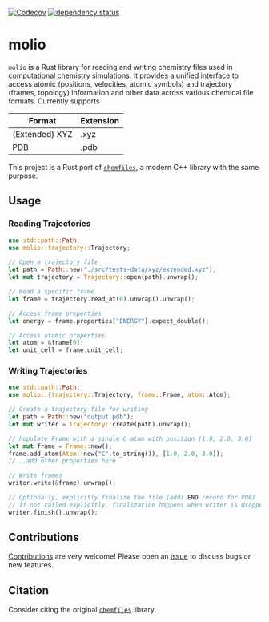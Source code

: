[![Codecov](https://codecov.io/github/chem-william/molio/coverage.svg?branch=main)](https://codecov.io/gh/chem-william/molio)
[![dependency status](https://deps.rs/repo/github/chem-william/molio/status.svg)](https://deps.rs/repo/github/chem-william/molio)

# molio

`molio` is a Rust library for reading and writing chemistry files used in computational chemistry simulations. It provides a unified interface to access atomic (positions, velocities, atomic symbols) and trajectory (frames, topology) information and other data across various chemical file formats. Currently supports

| Format         | Extension |
| ------         | --------- |
| (Extended) XYZ | .xyz      |
| PDB            | .pdb      |

This project is a Rust port of [`chemfiles`](https://github.com/chemfiles/chemfiles/), a modern C++ library with the same purpose.

## Usage

### Reading Trajectories

```rust
use std::path::Path;
use molio::trajectory::Trajectory;

// Open a trajectory file
let path = Path::new("./src/tests-data/xyz/extended.xyz");
let mut trajectory = Trajectory::open(path).unwrap();

// Read a specific frame
let frame = trajectory.read_at(0).unwrap().unwrap();

// Access frame properties
let energy = frame.properties["ENERGY"].expect_double();

// Access atomic properties
let atom = &frame[0];
let unit_cell = frame.unit_cell;
```

### Writing Trajectories

```rust
use std::path::Path;
use molio::{trajectory::Trajectory, frame::Frame, atom::Atom};

// Create a trajectory file for writing
let path = Path::new("output.pdb");
let mut writer = Trajectory::create(path).unwrap();

// Populate Frame with a single C atom with position [1.0, 2.0, 3.0]
let mut frame = Frame::new();
frame.add_atom(Atom::new("C".to_string()), [1.0, 2.0, 3.0]);
// ..add other properties here

// Write frames
writer.write(&frame).unwrap();

// Optionally, explicitly finalize the file (adds END record for PDB)
// If not called explicitly, finalization happens when writer is dropped
writer.finish().unwrap();
```

## Contributions
[Contributions](https://github.com/chem-william/molio/edit/main/CONTRIBUTING.md) are very welcome! Please open an [issue](https://github.com/chem-william/molio/issues/new) to discuss bugs or new features.

## Citation
Consider citing the original [`chemfiles`](https://github.com/chemfiles/chemfiles/) library.
